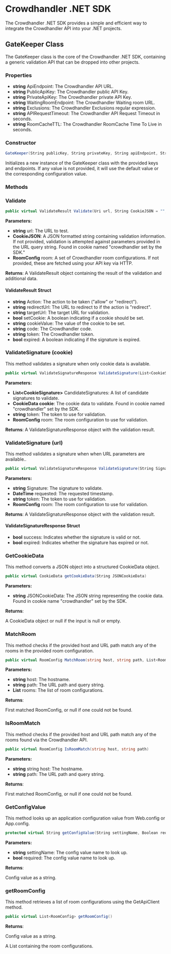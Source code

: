 # Crowdhandler .NET SDK

The Crowdhandler .NET SDK provides a simple and efficient way to integrate the Crowdhandler API into your .NET projects.

## GateKeeper Class

The GateKeeper class is the core of the Crowdhandler .NET SDK, containing a generic validation API that can be dropped into other projects.

### Properties

- **string** ApiEndpoint: The Crowdhandler API URL.
- **string** PublicApiKey: The Crowdhandler public API Key.
- **string** PrivateApiKey: The Crowdhandler private API Key.
- **string** WaitingRoomEndpoint: The Crowdhandler Waiting room URL.
- **string** Exclusions: The Crowdhandler Exclusions regular expression.
- **string** APIRequestTimeout: The Crowdhandler API Request Timeout in seconds.
- **string** RoomCacheTTL: The Crowdhandler RoomCache Time To Live in seconds.

### Constructor

```csharp
GateKeeper(String publicKey, String privateKey, String apiEndpoint, String waitingRoomEndpoint, String exclusions, String apiRequestTimeout, String roomCacheTTL, String safetyNetSlug)
```

Initializes a new instance of the GateKeeper class with the provided keys and endpoints. If any value is not provided, it will use the default value or the corresponding configuration value.

### Methods

### Validate

```csharp
public virtual ValidateResult Validate(Uri url, String CookieJSON = "", RoomConfig room = null)
```

**Parameters:**

- **string** url: The URL to test.
- **CookieJSON**: A JSON formatted string containing validation information. If not provided, validation is attempted against parameters provided in the URL query string. Found in cookie named "crowdhandler set by the SDK."
- **RoomConfig** room: A set of Crowdhandler room configurations. If not provided, these are fetched using your API key via HTTP.

**Returns**: 
A ValidateResult object containing the result of the validation and additional data.

#### ValidateResult Struct

- **string** Action: The action to be taken ("allow" or "redirect").
- **string** redirectUrl: The URL to redirect to if the action is "redirect".
- **string** targetUrl: The target URL for validation.
- **bool** setCookie: A boolean indicating if a cookie should be set.
- **string** cookieValue: The value of the cookie to be set.
- **string** code: The Crowdhandler code.
- **string** token: The Crowdhandler token.
- **bool** expired: A boolean indicating if the signature is expired.

### ValidateSignature (cookie)

This method validates a signature when only cookie data is available.

```csharp
public virtual ValidateSignatureResponse ValidateSignature(List<CookieSignature> CandidateSignatures, CookieData cookie, String token, RoomConfig room)
```

**Parameters:**

- **List\<CookieSignature\>** CandidateSignatures: A list of candidate signatures to validate.
- **CookieData cookie**: The cookie data to validate. Found in cookie named "crowdhandler" set by the SDK. 
- **string** token: The token to use for validation.
- **RoomConfig** room: The room configuration to use for validation.

**Returns**:
A ValidateSignatureResponse object with the validation result.

### ValidateSignature (url)

This method validates a signature when when URL parameters are available..

```csharp
public virtual ValidateSignatureResponse ValidateSignature(String Signature, DateTime requested, String token, RoomConfig room)
```

**Parameters:**

- **string** Signature: The signature to validate.
- **DateTime** requested: The requested timestamp.
- **string** token: The token to use for validation.
- **RoomConfig** room: The room configuration to use for validation.

**Returns**:
A ValidateSignatureResponse object with the validation result.


#### ValidateSignatureResponse Struct

- **bool** success: Indicates whether the signature is valid or not.
- **bool** expired: Indicates whether the signature has expired or not.

### GetCookieData
This method converts a JSON object into a structured CookieData object.

```csharp
public virtual CookieData getCookieData(String JSONCookieData)
```

**Parameters:**

- **string** JSONCookieData: The JSON string representing the cookie data. Found in cookie name "crowdhandler" set by the SDK. 

**Returns**: 

A CookieData object or null if the input is null or empty.

### MatchRoom
This method checks if the provided host and URL path match any of the rooms in the provided room configuration.

```csharp
public virtual RoomConfig MatchRoom(string host, string path, List<RoomConfig> rooms)
```

**Parameters:**

- **string** host: The hostname.
- **string** path: The URL path and query string.
- **List<RoomConfig>** rooms: The list of room configurations.

**Returns**: 

First matched RoomConfig, or null if one could not be found.

### IsRoomMatch
This method checks if the provided host and URL path match any of the rooms found via the Crowdhandler API.

```csharp
public virtual RoomConfig IsRoomMatch(string host, string path)
```

**Parameters:**

- **string** string host: The hostname.
- **string** path: The URL path and query string.

**Returns**: 

First matched RoomConfig, or null if one could not be found.

### GetConfigValue
This method looks up an application configuration value from Web.config or App.config.

```csharp
protected virtual String getConfigValue(String settingName, Boolean required)
```

**Parameters:**

- **string** settingName: The config value name to look up.
- **bool** required: The config value name to look up.

**Returns**: 

Config value as a string.

### getRoomConfig

This method retrieves a list of room configurations using the GetApiClient method.

```csharp
public virtual List<RoomConfig> getRoomConfig()
```

**Returns**: 

Config value as a string.

A List<RoomConfig> containing the room configurations.


